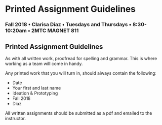 # Printed Assignment Guidelines

### Fall 2018 • Clarisa Diaz • Tuesdays and Thursdays • 8:30-10:20am • 2MTC MAGNET 811

## Printed Assignment Guidelines

As with all written work, proofread for spelling and grammar. This is where working as a team will come in handy.

Any printed work that you will turn in, should always contain the following:

* Date
* Your first and last name
* Ideation & Prototyping
* Fall 2018
* Diaz

All written assignments should be submitted as a pdf and emailed to the instructor.

